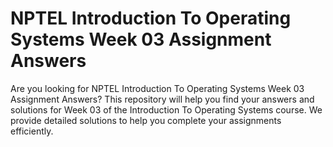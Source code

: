# NPTEL Introduction To Operating Systems Week 03 Assignment Answers

Are you looking for NPTEL Introduction To Operating Systems Week 03 Assignment Answers? This repository will help you find your answers and solutions for Week 03 of the Introduction To Operating Systems course. We provide detailed solutions to help you complete your assignments efficiently.